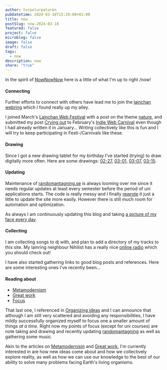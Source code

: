 ```yaml
---
author: turpelurpeluren
pubDatetime: 2024-03-18T15:29:00+01:00
title: now
postSlug: now-2024-03-18
featured: false
project: false
microblog: false
image: false
draft: false
tags:
  - now
description: now
share: "true"
---
```


In the spirit of [NowNowNow](https://nownownow.com/) here is a little of what I'm up to right /now!

#### Connecting

Further efforts to connect with others have lead me to join the [lainchan webring](/posts/lainring) which I found really up my alley.

I joined March's [Lainchan Web Festival](https://newdigitalera.org/special/lainchan-web-festival-march-2024) with a post on the theme [nature](/posts/cradled-by-nature), and submitted my post [Crying out](/posts/crying-out) to February's [Indie Web Carnival](https://manuelmoreale.com/indieweb-carnival-digital-relationships) even though I had already written it in January... Writing collectively like this is fun and I will try to keep participating in Festi-/Carnivals like these.

#### Drawing

Since I got a new drawing tablet for my birthday I've started (trying) to draw digitally more often. Here are some drawings: [02-27](/posts/drawing-2024-02-27), [03-01](/posts/drawing-2024-03-01), [03-07](/posts/drawing-2024-03-07), [03-15](/posts/drawing-2024-03-15).

#### Updating

Maintenance of [randomantagning.se](/posts/randomantagningse) is always looming over me since it needs regular updates at least every semester before the period of uni applications starts. The code is really messy and I finally [rewrote](/posts/random-rewrite) it just a little to update the site more easily. However there is still much room for automation and optimization.

As always I am continuously updating this blog and taking [a picture of my face every day](/posts/potd-webplayer).

#### Collecting

I am collecting songs to dj with, and plan to add a directory of my tracks to this site. My lainring neighbour Nihilist has a really nice [online radio](https://lain.nihilism.network/) which you should check out!

I have also started gathering links to good blog posts and references. Here are some interesting ones I've recently been...

#### Reading about

- [Metamodernism](http://metamoderna.org/the-difference-between-post-and-metamodernism/?lang=en)
- [Great work](https://paulgraham.com/greatwork.html)
- [Focus](https://www.henrikkarlsson.xyz/p/multi-armed-bandit)

That last one, I referenced in [Organizing ideas](/posts/organizing-ideas) and I can announce that although I am still very scattered and avoiding any responsibilities, I have mildly  successfully organized myself to focus one a smaller amount of things *at a time*. Right now my points of focus (except for uni courses) are note taking and drawing and recently updating [randomantagning](/posts/randomantagningse) as well as gathering some music.

Akin to the articles on [Metamodernism](http://metamoderna.org/the-difference-between-post-and-metamodernism/?lang=en) and [Great work](https://paulgraham.com/greatwork.html), I'm currently interested in are how new ideas come about and how we collectively explore reality, as well as how we can use our knowledge to the best of our ability to solve many problems facing Earth's living organisms.
